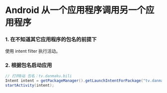 # Android 从一个应用程序调用另一个应用程序

### 1. 在不知道其它应用程序的包名的前提下

使用 intent filter 执行活动。

### 2. 根据包名启动应用

~~~java
// 打开B站 包名：tv.danmaku.bili
Intent intent = getPackageManager().getLaunchIntentForPackage("tv.danmaku.bili");
startActivity(intent);
~~~